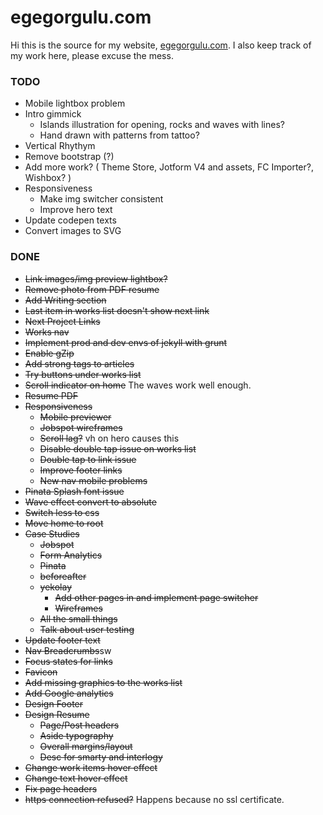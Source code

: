egegorgulu.com
==============
Hi this is the source for my website, [egegorgulu.com](http://www.egegorgulu.com). I also keep track of my work here, please excuse the mess.

### TODO
- Mobile lightbox problem
- Intro gimmick 
	- Islands illustration for opening, rocks and waves with lines?
	- Hand drawn with patterns from tattoo?
- Vertical Rhythym
- Remove bootstrap (?)
- Add more work? ( Theme Store, Jotform V4 and assets, FC Importer?, Wishbox? )
- Responsiveness
	- Make img switcher consistent
	- Improve hero text
- Update codepen texts
- Convert images to SVG


### DONE
- ~~Link images/img preview lightbox?~~
- ~~Remove photo from PDF resume~~
- ~~Add Writing section~~
- ~~Last item in works list doesn't show next link~~
- ~~Next Project Links~~
- ~~Works nav~~
- ~~Implement prod and dev envs of jekyll with grunt~~
- ~~Enable gZip~~
- ~~Add strong tags to articles~~
- ~~Try buttons under works list~~
- ~~Scroll indicator on home~~ The waves work well enough.
- ~~Resume PDF~~
- ~~Responsiveness~~
	- ~~Mobile previewer~~
	- ~~Jobspot wireframes~~
	- ~~Scroll lag?~~ vh on hero causes this
	- ~~Disable double tap issue on works list~~
	- ~~Double tap to link issue~~
	- ~~Improve footer links~~
	- ~~New nav mobile problems~~
- ~~Pinata Splash font issue~~
- ~~Wave effect convert to absolute~~
- ~~Switch less to css~~
- ~~Move home to root~~
- ~~Case Studies~~
	- ~~Jobspot~~
	- ~~Form Analytics~~
	- ~~Pinata~~
	- ~~beforeafter~~
	- ~~yekolay~~
		- ~~Add other pages in and implement page switcher~~
		- ~~Wireframes~~
	- ~~All the small things~~
	- ~~Talk about user testing~~
- ~~Update footer text~~
- ~~Nav Breadcrumbs~~sw
- ~~Focus states for links~~
- ~~Favicon~~
- ~~Add missing graphics to the works list~~
- ~~Add Google analytics~~
- ~~Design Footer~~
- ~~Design Resume~~
	- ~~Page/Post headers~~
	- ~~Aside typography~~
	- ~~Overall margins/layout~~
	- ~~Desc for smarty and interlogy~~
- ~~Change work items hover effect~~
- ~~Change text hover effect~~
- ~~Fix page headers~~
- ~~https connection refused?~~ Happens because no ssl certificate.
